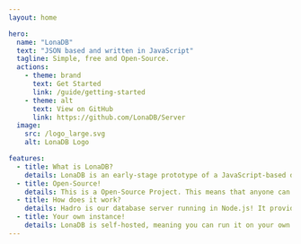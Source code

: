 ```yaml
---
layout: home

hero:
  name: "LonaDB"
  text: "JSON based and written in JavaScript"
  tagline: Simple, free and Open-Source.
  actions:
    - theme: brand
      text: Get Started
      link: /guide/getting-started
    - theme: alt
      text: View on GitHub
      link: https://github.com/LonaDB/Server
  image: 
    src: /logo_large.svg
    alt: LonaDB Logo

features:
  - title: What is LonaDB?
    details: LonaDB is an early-stage prototype of a JavaScript-based database. It utilizes Binary JSON as its storage format and provides support for multiple users and tables.
  - title: Open-Source!
    details: This is a Open-Source Project. This means that anyone can look at our source code. That way, we can't put a license check for example in our project.
  - title: How does it work?
    details: Hadro is our database server running in Node.js! It provides Client Libraries for interacting with the database. Also, it utilizes a TCP-Socket for communication with the clients.
  - title: Your own instance!
    details: LonaDB is self-hosted, meaning you can run it on your own server. This allows you to have full control over your data with no one spying.
---
```

<style>
:root {
  --vp-home-hero-name-color: transparent;
  --vp-home-hero-name-background: -webkit-linear-gradient(120deg, #3b82f6 30%, #86efac);

  --vp-home-hero-image-background-image: linear-gradient(-15deg, #1d3cd8 50%, #22c55b 50%);
  --vp-home-hero-image-filter: blur(40px);
}

@media (min-width: 640px) {
  :root {
    --vp-home-hero-image-filter: blur(56px);
  }
}

@media (min-width: 960px) {
  :root {
    --vp-home-hero-image-filter: blur(72px);
  }
}
</style>